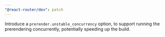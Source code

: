 ```yaml
---
"@react-router/dev": patch
---
```


Introduce a `prerender.unstable_concurrency` option, to support running the prerendering concurrently, potentially speeding up the build.
